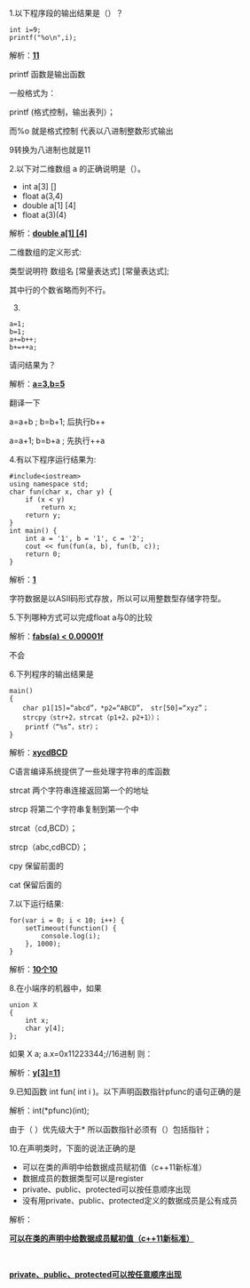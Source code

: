 1.以下程序段的输出结果是（）？

```c_cpp
int i=9;
printf("%o\n",i);
```

解析：**<u>11</u>**

printf 函数是输出函数 

一般格式为：

printf (格式控制，输出表列）；

而%o 就是格式控制 代表以八进制整数形式输出

9转换为八进制也就是11

2.以下对二维数组 a 的正确说明是（）。

- int a[3] []
- float a(3,4)
- double a[1] [4]
- float a(3)(4)

解析：<u>**double a[1] [4]**</u>

二维数组的定义形式:

类型说明符 数组名 [常量表达式] [常量表达式];

其中行的个数省略而列不行。

3.

```c_cpp
a=1;
b=1;
a+=b++;
b+=++a;
```

请问结果为？

解析：**<u>a=3,b=5</u>**

翻译一下

a=a+b ; b=b+1;  后执行b++

a=a+1; b=b+a ;  先执行++a

4.有以下程序运行结果为:

```c_cpp
#include<iostream>
using namespace std;
char fun(char x, char y) {
	if (x < y)
		return x;
	return y;
}
int main() {
	int a = '1', b = '1', c = '2';
	cout << fun(fun(a, b), fun(b, c));
	return 0;
}
```

解析：**<u>1</u>**

字符数据是以ASII码形式存放，所以可以用整数型存储字符型。

5.下列哪种方式可以完成float a与0的比较

解析：**<u>fabs(a) &lt; 0.00001f</u>**

不会

6.下列程序的输出结果是

```c_cpp
main()
{
　　char p1[15]=“abcd”，*p2=“ABCD”， str[50]=“xyz”；
　　strcpy（str+2，strcat（p1+2，p2+1））；
    printf（“%s”，str）；
}
```

解析：**<u>xycdBCD</u>**

C语言编译系统提供了一些处理字符串的库函数

strcat 两个字符串连接返回第一个的地址

strcp 将第二个字符串复制到第一个中

strcat（cd,BCD）；

strcp（abc,cdBCD）；

cpy 保留前面的

cat 保留后面的

7.以下运行结果:

```c_cpp
for(var i = 0; i < 10; i++) {
    setTimeout(function() {
        console.log(i);
    }, 1000);
}
```

解析：**<u>10个10</u>**

8.在小端序的机器中，如果

```c_cpp
union X
{
    int x;
    char y[4];
};
```

如果
X a;
a.x=0x11223344;//16进制
则：

解析：<u>**y[3]=11**</u>

9.已知函数 int fun( int i )。以下声明函数指针pfunc的语句正确的是

解析：int(*pfunc)(int);

由于（ ）优先级大于* 所以函数指针必须有（）包括指针；

10.在声明类时，下面的说法正确的是

- 可以在类的声明中给数据成员赋初值（c++11新标准）
- 数据成员的数据类型可以是register
- private、public、protected可以按任意顺序出现
- 没有用private、public、protected定义的数据成员是公有成员

解析：

<u>**可以在类的声明中给数据成员赋初值（c++11新标准）**</u>

<br/>

<u>**private、public、protected可以按任意顺序出现**</u>
